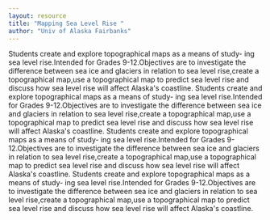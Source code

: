 ```yaml
---
layout: resource
title: "Mapping Sea Level Rise "
author: "Univ of Alaska Fairbanks"
---
```


Students create and explore topographical maps as a means of study-
ing sea level rise.Intended for Grades 9-12.Objectives are to investigate the difference between sea ice and glaciers in relation to sea level rise,create a topographical map,use a topographical map to predict sea level rise and discuss how sea level rise will affect Alaska's coastline.  Students create and explore topographical maps as a means of study-
ing sea level rise.Intended for Grades 9-12.Objectives are to investigate the difference between sea ice and glaciers in relation to sea level rise,create a topographical map,use a topographical map to predict sea level rise and discuss how sea level rise will affect Alaska's coastline.  Students create and explore topographical maps as a means of study-
ing sea level rise.Intended for Grades 9-12.Objectives are to investigate the difference between sea ice and glaciers in relation to sea level rise,create a topographical map,use a topographical map to predict sea level rise and discuss how sea level rise will affect Alaska's coastline.  Students create and explore topographical maps as a means of study-
ing sea level rise.Intended for Grades 9-12.Objectives are to investigate the difference between sea ice and glaciers in relation to sea level rise,create a topographical map,use a topographical map to predict sea level rise and discuss how sea level rise will affect Alaska's coastline.
